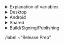 <details>
  <summary>Explanation of variables</summary>

- `$(BUILD_SERVER)` : the server the main builder is using to build a tor-browser release
- `$(STAGING_SERVER)` : the server the signer is using to to run the signing process
- `$(ESR_VERSION)` : the Mozilla defined ESR version, used in various places for building tor-browser tags, labels, etc
    - example : `91.6.0`
- `$(RR_VERSION)` : the Mozilla defined Rapid-Release version; Tor Browser for Android is based off of the `$(ESR_VERSION)`, but Mozilla's Firefox for Android is based off of the `$(RR_VERSION)` so we need to keep track of security vulnerabilities to backport from the monthly Rapid-Release train and our frozen ESR train.
    - example: `103`
- `$(ESR_TAG)` : the Mozilla defined hg (Mercurial) tag associated with `$(ESR_VERSION)`
    - exmaple : `FIREFOX_91_7_0esr_BUILD2`
- `$(ESR_TAG_PREV)` : the Mozilla defined hg (Mercurial) tag associated with the previous ESR version when rebasing (ie, the ESR version we are rebasing from)
- `$(TOR_BROWSER_MAJOR)` : the Tor Browser major version
    - example : `11`
- `$(TOR_BROWSER_MINOR)` : the Tor Browser minor version
    - example : either `0` or `5`; Alpha's is always `(Stable + 5) % 10`
- `$(BUILD_N)` : a project's build revision within a its branch; this is separate from the `$(TOR_BROWSER_BUILD_N)` value; many of the Firefox-related projects have a `$(BUILD_N)` suffix and may differ between projects even when they contribute to the same build.
    - example : `build1`
- `$(TOR_BROWSER_BUILD_N)` : the tor-browser build revision for a given Tor Browser release; used in tagging git commits
    - example : `build2`
    - **NOTE** : A project's `$(BUILD_N)` and `$(TOR_BROWSER_BUILD_N)` may be the same, but it is possible for them to diverge. For example :
        - if we have multiple Tor Browser releases on a given ESR branch the two will become out of sync as the `$(BUILD_N)` value will increase, while the `$(TOR_BROWSER_BUILD_N)` value may stay at `build1` (but the `$(TOR_BROWSER_VERSION)` will increase)
        - if we have build failures unrelated to `tor-browser`, the `$(TOR_BROWSER_BUILD_N)` value will increase while the `$(BUILD_N)` will stay the same.
- `$(TOR_BROWSER_VERSION)` : the published Tor Browser version
    - example : `11.5a6`, `11.0.7`
- `$(TOR_BROWSER_BRANCH)` : the full name of tor-browser branch
    - typically of the form: `tor-browser-$(ESR_VERSION)esr-$(TOR_BROWSER_MAJOR).$(TOR-BROWSER_MINOR)-1`
- `$(TOR_BROWSER_BRANCH_PREV)` : the full name of the previous tor-browser branch (when rebasing)
</details>

<details>
    <summary>Desktop</summary>

### **torbutton** : https://gitlab.torproject.org/tpo/applications/torbutton.git
- [ ] Update translations :
  - [ ] `./import-translations.sh`
    - **NOTE** : if there are no new strings imported then we are done here
  - [ ] Commit with message `Translation updates`
    - **NOTE** : only add files which are already being tracked
  - [ ] ***(Optional)*** Backport to maintenance branch if present and necessary
- [ ] fixup! `tor-browser`'s `Bug 10760 : Integrate TorButton to TorBrowser core` issue to point to updated `torbutton` commit

</details>

<details>
    <summary>Android</summary>

### ***Security Vulnerabilities Backport*** : https://www.mozilla.org/en-US/security/advisories/
- **NOTE** : this work may have already occurred in the analogous stable release prep issue
- [ ] Create tor-browser issue `Backport Android-specific Firefox $(RR_VERSION) to ESR $(ESR_VERSION)-based Tor Browser`
  - [ ] Link new backport issue to this release prep issue
- [ ] Go through any `Security Vulnerabilities fixed in Firefox $(RR_VERSION)` (or similar) and create list of CVEs which affect Android that need to be a backported
  - Potentially Affected Components:
    - `firefox`
    - `application-services`
    - `android-components`
    - `fenix`

### **application-services** ***(Optional)*** : *TODO: we need to setup a gitlab copy of this repo that we can apply security backports to*
- [ ] Backport any Android-specific security fixes from Firefox rapid-release
- [ ] Sign/Tag commit:
  - Tag : `application-services-$(ESR_VERSION)-$(TOR_BROWSER_MAJOR).$(TOR_BROWSER_MINOR)-1-$(BUILD_N)`
  - Message: `Tagging $(BUILD_N) for $(ESR_VERSION)-based alpha`
- [ ] Push tag to `origin`

### **android-components** ***(Optional)*** : https://gitlab.torproject.org/tpo/applications/android-components.git
- [ ] Backport any Android-specific security fixes from Firefox rapid-release
- [ ] Sign/Tag commit:
  - Tag : `android-components-$(ESR_VERSION)-$(TOR_BROWSER_MAJOR).$(TOR_BROWSER_MINOR)-1-$(BUILD_N)`
  - Message: `Tagging $(BUILD_N) for $(ESR_VERSION)-based alpha)`
- [ ] Push tag to `origin`

### **fenix** ***(Optional)*** : https://gitlab.torproject.org/tpo/applications/fenix.git
- [ ] Backport any Android-specific security fixes from Firefox rapid-release
- [ ] Sign/Tag commit:
  - Tag : `tor-browser-$(ESR_VERSION)-$(TOR_BROWSER_MAJOR).$(TOR_BROWSER_MINOR)-1-$(BUILD_N)`
  - Message: `Tagging $(BUILD_N) for $(ESR_VERSION)-based alpha)`
- [ ] Push tag to `origin`

</details>

<details>
    <summary>Shared</summary>

### tor-browser: https://gitlab.torproject.org/tpo/applications/tor-browser.git
- [ ] ***(Optional)*** Backport any Android-specific security fixes from Firefox rapid-release
- [ ] ***(Optional, Chemspill)*** Backport security-fixes to both `tor-browser` and `base-browser` branches
- [ ] ***(Optional)*** Rebase to `$(ESR_VERSION)`
  - [ ] Find the Firefox hg tag here : https://hg.mozilla.org/releases/mozilla-esr102/tags
    - [ ] `$(ESR_TAG)` : `<INSERT_TAG_HERE>`
  - [ ] Identify the hg patch associated with above hg tag, and find the equivalent `gecko-dev` git commit (search by commit message)
    - [ ] `gecko-dev` commit : `<INSERT_COMMIT_HASH_HERE>`
    - [ ] Sign/Tag commit :
      - Tag : `$(ESR_TAG)`
      - Message : `Hg tag $(ESR_TAG)`
  - [ ] Create new branches with the discovered `gecko-dev` commit as `HEAD` named:
    - [ ] `base-browser-$(ESR_VERSION)esr-$(TOR_BROWSER_MAJOR).$(TOR-BROWSER_MINOR)-1`
    - [ ] `tor-browser-$(ESR_VERSION)esr-$(TOR_BROWSER_MAJOR).$(TOR-BROWSER_MINOR)-1`
  - [ ] Push new branches and esr tag to origin
  - [ ] Rebase `base-browser` patches onto the `gecko-dev` commit
  - [ ] Rebase `tor-browser` patches onto the `base-browser` branch
  - [ ] Compare patch-sets (ensure nothing *weird* happened during rebase):
    - [ ] rangediff: `git range-diff $(ESR_TAG_PREV)..$(TOR_BROWSER_BRANCH_PREV) $(ESR_TAG)..$(TOR_BROWSER_BRANCH)`
    - [ ] diff of diffs:
        -  Do the diff between `current_patchset.diff` and `rebased_patchset.diff` with your preferred `$(DIFF_TOOL)` and look at differences on lines that starts with + or -
        - [ ] `git diff $(ESR_TAG_PREV)..$(TOR_BROWSER_BRANCH_PREV) > current_patchset.diff`
        - [ ] `git diff $(ESR_TAG)..$(TOR_BROWSER_BRANCH) > rebased_patchset.diff`
        - [ ] `$(DIFF_TOOL) current_patchset.dif rebased_patchset.deff`
  - [ ] Open MR for the rebase
- [ ] Sign/Tag `base-browser` commit:
  - **NOTE** : Currently we are using the `Bug 40926: Implemented the New Identity feature` commit as the dividing line between `base-browser` and `tor-browser`
  - Tag : `base-browser-$(ESR_VERSION)esr-$(TOR_BROWSER_MAJOR).$(TOR_BROWSER_MINOR)-1-build1`
  - Message: `Tagging build1 for $(ESR_VERSION)esr-based alpha`
- [ ] Sign/Tag `tor-browser` commit :
  - Tag : `tor-browser-$(ESR_VERSION)esr-$(TOR_BROWSER_MAJOR).$(TOR_BROWSER_MINOR)-1-$(FIREFOX_BUILD_N)`
  - Message : `Tagging $(FIREFOX_BUILD_N) for $(ESR_VERSION)esr-based alpha`
- [ ] Push rebased branches and tags to `origin`
- [ ] Update Gitlab Default Branch to new Alpha branch:  https://gitlab.torproject.org/tpo/applications/tor-browser/-/settings/repository

</details>

<details>
    <summary>Build/Signing/Publishing</summary>

### tor-browser-build: https://gitlab.torproject.org/tpo/applications/tor-browser-build.git
Tor Browser Alpha (and Nightly) are on the `main` branch, while Stable lives in the various `maint-$(TOR_BROWSER_MAJOR).$(TOR_BROWSER_MINOR)` (and possibly more specific) branches

- [ ] Update `rbm.conf`
  - [ ] `var/torbrowser_version` : update to next version
  - [ ] `var/torbrowser_build` : update to `$(TOR_BROWSER_BUILD_N)`
  - [ ] ***(Desktop Only)*** `var/torbrowser_incremental_from` : update to previous Desktop version
    - [ ] **IMPORTANT**: Really *actually* make sure this is the previous Desktop version or else the `make incrementals-*` step will fail
- [ ] Update `projects/firefox/config`
  - [ ] `git_hash` : update the `$(BUILD_N)` section to match `tor-browser` tag
  - [ ] ***(Optional)*** `var/firefox_platform_version` : update to latest `$(ESR_VERSION)` if rebased
- [ ] Update `projects/geckoview/config`
  - [ ] `git_hash` : update the `$(BUILD_N)` section to match `tor-browser` tag
  - [ ] ***(Optional)*** `var/geckoview_version` : update to latest `$(ESR_VERSION)` if rebased
- [ ] Update `projects/translation-base-browser/config`
  - [ ] `git_hash` : update with `HEAD` commit of project's `base-browser` branch
- [ ] Update `projects/translation-base-browser-fluent/config`
  - [ ] `git_hash` : update with `HEAD` commit of project's `basebrowser-newidentityftl` branch
- [ ] Update `projects/tba-translations/config`:
  - [ ]  `git_hash` : update with `HEAD` commit of project's `fenix-torbrowserstringsxml` branch
- [ ] ***(Optional)*** Update `projects/tor-android-service/config`
  - [ ] `git_hash` : update with `HEAD` commit of project's `main` branch
- [ ] ***(Optional)*** Update `projects/application-services/config`:
  **NOTE** we don't have any of our own patches for this project
  - [ ] `git_hash` : update to appropriate git commit associated with `$(ESR_VERSION)`
- [ ] Update `projects/android-components/config`:
  - [ ] `git_hash` : update the `$(BUILD_N)` section to match alpha `android-components` tag
- [ ] Update `projects/fenix/config`
  - [ ] `git_hash` : update the `$(BUILD_N)` section to match `fenix` tag
  - [ ] ***(Optional)*** `var/fenix_version` : update to latest `$(ESR_VERSION)` if rebased
- [ ] Update allowed_addons.json by running (from `tor-browser-build` root):
  - `./tools/fetch_allowed_addons.py > projects/browser/allowed_addons.json`
- [ ] Check for NoScript updates here : https://addons.mozilla.org/en-US/firefox/addon/noscript
  - [ ] ***(Optional)*** If new version available, update `noscript` section of `input_files` in `projects/browser/config`
    - [ ] `URL`
    - [ ] `sha256sum`
- [ ] Check for OpenSSL updates here : https://www.openssl.org/source/
  - [ ] ***(Optional)*** If new 1.X.Y version available, update `projects/openssl/config`
    - [ ] `version` : update to next 1.X.Y version
    - [ ] `input_files/sha256sum` : update to sha256 sum of source tarball
- [ ] Check for zlib updates here: https://github.com/madler/zlib/releases
  - [ ] **(Optional)** If new tag available, update `projects/zlib/config`
    - [ ] `version` : update to next release tag
- [ ] Check for tor updates here : https://gitlab.torproject.org/tpo/core/tor/-/tags ; Tor Browser Alpha uses latest `-alpha` tagged tor (or latest of stable if newer)
  - [ ] ***(Optional)*** Update `projects/tor/config`
    - [ ] `version` : update to next release tag
- [ ] Check for go updates here : https://golang.org/dl
  - **NOTE** : Tor Browser Alpha uses the latest Stable go version, while Tor Browser Stable uses the latest of the previous Stable major series version
  - [ ] ***(Optional)*** Update `projects/go/config`
    - [ ] `version` : update go version
    - [ ] `input_files/sha256sum` for `go` : update sha256sum of archive (sha256 sums are displayed on the go download page)
- [ ] ***(Optional)*** Update the manual
  - [ ] Go to https://gitlab.torproject.org/tpo/web/manual/-/jobs/
  - [ ] Open the latest build stage
  - [ ] Download the artifacts (they come in a .zip file).
  - [ ] Rename it to `manual_$PIPELINEID.zip`
  - [ ] Upload it to people.tpo
  - [ ] Update `projects/manual/config`
    - [ ] Change the version to `$PIPELINEID`
    - [ ] Update the hash in the input_files section
    - [ ] Update the URL if you have uploaded to a different people.tpo home
- [ ] Update `ChangeLog.txt`
  - [ ] Ensure ChangeLog.txt is sync'd between alpha and stable branches
- [ ] Open MR with above changes
- [ ] Begin build on `$(BUILD_SERVER)` (and fix any issues which come up)
- [ ] Sign/Tag commit : `make signtag-alpha`
- [ ] Push tag to origin

### notify stakeholders
- [ ] Email tor-qa mailing list: tor-qa@lists.torproject.org
    - [ ] Provide links to unsigned builds on `$(BUILD_SERVER)`
    - [ ] Call out any new functionality which needs testing
    - [ ] Link to any known issues
- [ ] Email Tails dev mailing list: tails-dev@boum.org
    - [ ] Provide links to unsigned builds on `$(BUILD_SERVER)`

### signing + publishing
- [ ] Ensure builders have matching builds
- [ ] On `$(STAGING_SERVER)`, ensure updated:
  - [ ] `tor-browser-build/tools/signing/set-config`
    - `NSS_DB_DIR` : location of the `nssdb7` directory
  - [ ]  `tor-browser-build/tools/signing/set-config.hosts`
    - `ssh_host_builder` : ssh hostname of machine with unsigned builds
      - **NOTE** : `tor-browser-build` is expected to be in the `$HOME` directory)
    - `ssh_host_linux_signer` : ssh hostname of linux signing machine
    - `ssh_host_macos_signer` : ssh hostname of macOS signing machine
  - [ ] `tor-browser-build/tools/signing/set-config.macos-notarization`
    - `macos_notarization_user` : the email login for a tor notariser Apple Developer account
  - [ ] `tor-browser-build/tools/signing/set-config.tbb-version`
    - `tbb_version` : tor browser version string, same as `var/torbrowser_version` in `rbm.conf` (examples: `11.5a12`, `11.0.13`)
    - `tbb_version_build` : the tor-browser-build build number (if `var/torbrowser_build` in `rbm.conf` is `buildN` then this value is `N`)
    - `tbb_version_type` : either `alpha` for alpha releases or `release` for stable releases
- [ ] On `$(STAGING_SERVER)` in a separate `screen` session, run the macOS proxy script:
    - `cd tor-browser-build/tools/signing/`
    - `./macos-signer-proxy`
- [ ] On `$(STAGING_SERVER)` in a separate `screen` session, ensure tor daemon is running with SOCKS5 proxy on the default port 9050
- [ ] apk signing : *TODO*
- [ ] run do-all-signing script:
    - `cd tor-browser-build/tools/signing/`
    - `./do-all-signing.sh`
- **NOTE**: at this point the signed binaries should have been copied to `staticiforme`
- [ ] Update `staticiforme.torproject.org`:
  - From `screen` session on `staticiforme.torproject.org`:
  - [ ] Remove old release data from following places:
    - **NOTE** : Skip this step if the current release is Android or Desktop *only*
    - [ ] `/srv/cdn-master.torproject.org/htdocs/aus1/torbrowser`
    - [ ] `/srv/dist-master.torproject.org/htdocs/torbrowser`
  - [ ] Static update components : `static-update-component cdn.torproject.org && static-update-component dist.torproject.org`
  - [ ] Enable update responses : `./deploy_update_responses-alpha.sh`
- [ ] Publish APKs to Google Play:
  - Log into https://play.google.com/apps/publish
  - Select `Tor Browser (Alpha)` app
  - Navigate to `Release > Production` and click `Create new release` button
  - [ ] Upload the `*.multi.apk` APKs
  - If necessary, update the 'Release Name' (should be automatically populated)
  - [ ] Update Release Notes
    - Next to 'Release notes', click `Copy from a previous release`
    - [ ] Edit blog post url to point to most recent blog post
  - Save, review, and configure rollout percentage
    - [ ] 25% rollout when publishing a scheduled update
    - [ ] 100% rollout when publishing a security-driven release
  - [ ] Update rollout percentage to 100% after confirmed no major issues

### website: https://gitlab.torproject.org/tpo/web/tpo.git
- [ ] `databags/versions.ini` : Update the downloads versions
    - `torbrowser-stable/version` : sort of a catch-all for latest stable version
    - `torbrowser-stable/win32` : tor version in the expert bundle
    - `torbrowser-*-stable/version` : platform-specific stable versions
    - `torbrowser-*-alpha/version` : platform-specific alpha versions
    - `tor-stable`,`tor-alpha` : set by tor devs, do not touch
- [ ] Push to origin as new branch, open 'Draft :' MR
- [ ] Remove `Draft:` from MR once signed-packages are uploaded
- [ ] Merge
- [ ] Publish after CI passes and builds are published

### blog: https://gitlab.torproject.org/tpo/web/blog.git

- [ ] Duplicate previous Stable or Alpha release blog post as appropriate to new directory under `content/blog/new-release-tor-browser-$(TOR_BROWSER_VERSION)` and update with info on release :
    - [ ] Update Tor Browser version numbers
    - [ ] Note any ESR rebase
    - [ ] Link to any Firefox security updates from ESR upgrade
    - [ ] Link to any Android-specific security backports
    - [ ] Note any updates to :
      - tor
      - OpenSSL
      - NoScript
    - [ ] Convert ChangeLog.txt to markdown format used here by :
      - `tor-browser-build/tools/changelog-format-blog-post`
- [ ] Push to origin as new branch, open `Draft:` MR
- [ ] Remove `Draft:` from MR once signed-packages are uploaded
- [ ] Merge
- [ ] Publish after CI passes and website has been updated

### tor-announce mailing list
- [ ] Send an email to tor-announce@lists.torproject.org, using the same content as the blog post and subject "Tor Browser $version is released".

</details>

/label ~"Release Prep"

